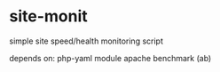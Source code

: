 # site-monit
simple site speed/health monitoring script

depends on:
  php-yaml module
  apache benchmark (ab)
